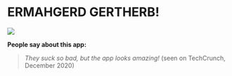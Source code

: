 ERMAHGERD GERTHERB!
=======

![](http://cdn.memegenerator.net/instances/500x/45779962.jpg)

__People say about this app:__
> _They suck so bad, but the app looks amazing!_ (seen on TechCrunch, December 2020)

